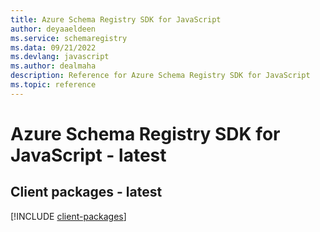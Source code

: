 ```yaml
---
title: Azure Schema Registry SDK for JavaScript
author: deyaaeldeen
ms.service: schemaregistry
ms.data: 09/21/2022
ms.devlang: javascript
ms.author: dealmaha
description: Reference for Azure Schema Registry SDK for JavaScript
ms.topic: reference
---
```

# Azure Schema Registry SDK for JavaScript - latest

## Client packages - latest
[!INCLUDE [client-packages](schema-registry-client-index.md)]